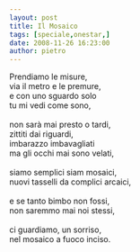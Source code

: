 ```yaml
---
layout: post
title: Il Mosaico
tags: [speciale,onestar,]
date: 2008-11-26 16:23:00
author: pietro
---
```

Prendiamo le misure,<br/>via il metro e le premure,<br/>e con uno sguardo solo<br/>tu mi vedi come sono,<br/><br/>non sarà mai presto o tardi,<br/>zittiti dai riguardi,<br/>imbarazzo imbavagliati<br/>ma gli occhi mai sono velati,<br/><br/>siamo semplici siam mosaici,<br/>nuovi tasselli da complici arcaici,<br/><br/>e se tanto bimbo non fossi,<br/>non saremmo mai noi stessi,<br/><br/>ci guardiamo, un sorriso,<br/>nel mosaico a fuoco inciso.
